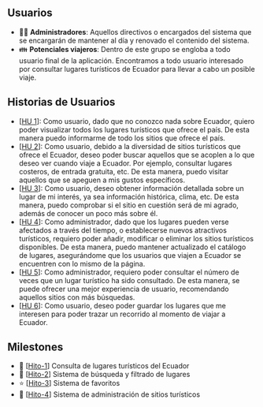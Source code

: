 ## Usuarios

- :guardsman: **Administradores**: Aquellos directivos o encargados del sistema que se encargarán de mantener al día y renovado el contenido del sistema.
- :family: **Potenciales viajeros**: Dentro de este grupo se engloba a todo usuario final de la aplicación. Encontramos a todo usuario interesado por consultar lugares turísticos de Ecuador para llevar a cabo un posible viaje.

## Historias de Usuarios

- [[HU 1](https://github.com/Roark98/EcuaTourism/issues/1)]: Como usuario, dado que no conozco nada sobre Ecuador, quiero poder visualizar todos los lugares turísticos que ofrece el país. De esta manera puedo informarme de todo los sitios que ofrece el país.
- [[HU 2](https://github.com/Roark98/EcuaTourism/issues/2)]: Como usuario, debido a la diversidad de sitios turísticos que ofrece el Ecuador, deseo poder buscar aquellos que se acoplen a lo que deseo ver cuando viaje a Ecuador. Por ejemplo, consultar lugares costeros, de entrada gratuita, etc. De esta manera, puedo visitar aquellos que se apeguen a mis gustos específicos.
- [[HU 3](https://github.com/Roark98/EcuaTourism/issues/3)]: Como usuario, deseo obtener información detallada sobre un lugar de mi interés, ya sea información histórica, clima, etc. De esta manera, puedo comprobar si el sitio en cuestión será de mi agrado, además de conocer un poco más sobre él.
- [[HU 4](https://github.com/Roark98/EcuaTourism/issues/4)]: Como administrador, dado que los lugares pueden verse afectados a través del tiempo, o establecerse nuevos atractivos turísticos, requiero poder añadir, modificar o eliminar los sitios turísticos disponibles. De esta manera, puedo mantener actualizado el catálogo de lugares, asegurándome que los usuarios que viajen a Ecuador se encuentren con lo mismo de la página.
- [[HU 5](https://github.com/Roark98/EcuaTourism/issues/5)]: Como administrador, requiero poder consultar el número de veces que un lugar turístico ha sido consultado. De esta manera, se puede ofrecer una mejor experiencia de usuario, recomendando aquellos sitios con más búsquedas.
- [[HU 6](https://github.com/Roark98/EcuaTourism/issues/6)]: Como usuario, deseo poder guardar los lugares que me interesen para poder trazar un recorrido al momento de viajar a Ecuador.

## Milestones

- :mount_fuji: [[Hito-1](https://github.com/Roark98/EcuaTourism/milestone/1)] Consulta de lugares turísticos del Ecuador
- :eyes: [[Hito-2](https://github.com/Roark98/EcuaTourism/milestone/2)] Sistema de búsqueda y filtrado de lugares
- :star: [[Hito-3](https://github.com/Roark98/EcuaTourism/milestone/3)] Sistema de favoritos
- :construction_worker: [[Hito-4](https://github.com/Roark98/EcuaTourism/milestone/4)] Sistema de administración de sitios turísticos
